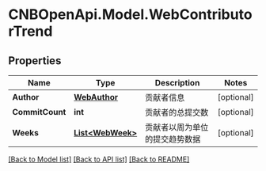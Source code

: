 # CNBOpenApi.Model.WebContributorTrend

## Properties

Name | Type | Description | Notes
------------ | ------------- | ------------- | -------------
**Author** | [**WebAuthor**](WebAuthor.md) | 贡献者信息 | [optional] 
**CommitCount** | **int** | 贡献者的总提交数 | [optional] 
**Weeks** | [**List&lt;WebWeek&gt;**](WebWeek.md) | 贡献者以周为单位的提交趋势数据 | [optional] 

[[Back to Model list]](../../README.md#documentation-for-models) [[Back to API list]](../../README.md#documentation-for-api-endpoints) [[Back to README]](../../README.md)

